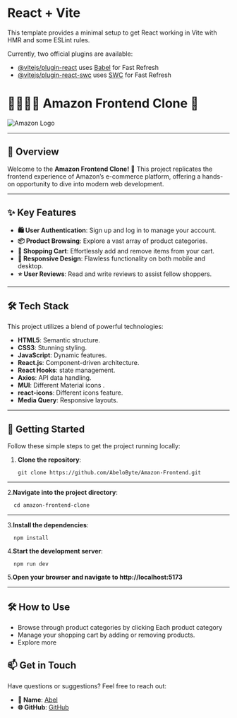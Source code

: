 # React + Vite

This template provides a minimal setup to get React working in Vite with HMR and some ESLint rules.

Currently, two official plugins are available:

- [@vitejs/plugin-react](https://github.com/vitejs/vite-plugin-react/blob/main/packages/plugin-react/README.md) uses [Babel](https://babeljs.io/) for Fast Refresh
- [@vitejs/plugin-react-swc](https://github.com/vitejs/vite-plugin-react-swc) uses [SWC](https://swc.rs/) for Fast Refresh


# 🛒🛒🛒🌟 Amazon Frontend Clone 🌟
 ![Amazon Logo](https://www.indifi.com/blog/wp-content/uploads/2019/12/Marketing-Hacks-for-Customer-Attraction-on-Amazon.png)

---

## 📖 Overview
Welcome to the **Amazon Frontend Clone!** 🎉 This project replicates the frontend experience of Amazon’s e-commerce platform, offering a hands-on opportunity to dive into modern web development.

---

## ✨ Key Features
- **🛍️ User Authentication**: Sign up and log in to manage your account.
- **📦 Product Browsing**: Explore a vast array of product categories.
- **🛒 Shopping Cart**: Effortlessly add and remove items from your cart.
- **📱 Responsive Design**: Flawless functionality on both mobile and desktop.
- **⭐ User Reviews**: Read and write reviews to assist fellow shoppers.

---

## 🛠️ Tech Stack
This project utilizes a blend of powerful technologies:
- **HTML5**: Semantic structure.
- **CSS3**: Stunning styling.
- **JavaScript**: Dynamic features.
- **React.js**: Component-driven architecture.
- **React Hooks**: state management.
- **Axios**: API data handling.
- **MUI**: Different   Material icons .
- **react-icons**: Different icons feature.
- **Media Query**: Responsive layouts.

---

## 🚀 Getting Started
Follow these simple steps to get the project running locally:

1. **Clone the repository**:
   ```
   git clone https://github.com/AbeloByte/Amazon-Frontend.git
   ```
--- 
   
2.**Navigate into the project directory**:
  ```  
    cd amazon-frontend-clone
  ```
---
3.**Install the dependencies**:
  ```
    npm install
  ```
4.**Start the development server**:
  ```
    npm run dev
  ```
5.**Open your browser and navigate to http://localhost:5173**

--- 
## 🛠️ How to Use

- Browse through product categories by clicking Each product category
- Manage your shopping cart by adding or removing products.
- Explore more

## 📫 Get in Touch
Have questions or suggestions? Feel free to reach out:

- **👤  Name**: [Abel](abelade5076@gmail.com)
- **🌐 GitHub**: [GitHub](https://github.com/AbeloByte)



